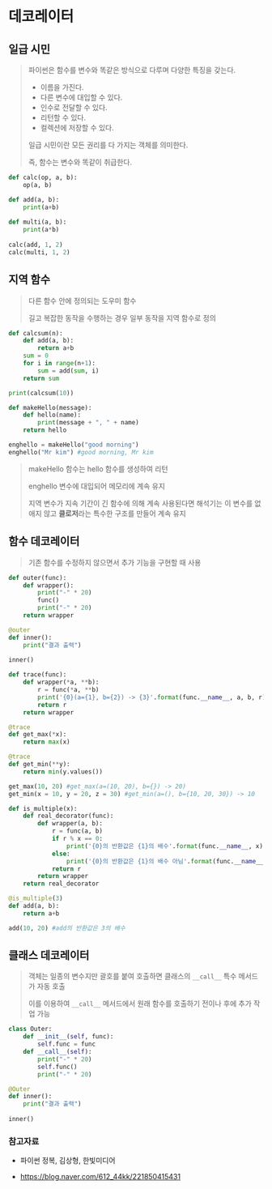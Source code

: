 # 데코레이터



## 일급 시민

> 파이썬은 함수를 변수와 똑같은 방식으로 다루며 다양한 특징을 갖는다.
>
> * 이름을 가진다.
> * 다른 변수에 대입할 수 있다.
> * 인수로 전달할 수 있다.
> * 리턴할 수 있다.
> * 컬렉션에 저장할 수 있다.
>
> 일급 시민이란 모든 권리를 다 가지는 객체를 의미한다.
>
> 즉, 함수는 변수와 똑같이 취급한다.

``` python
def calc(op, a, b):
    op(a, b)

def add(a, b):
    print(a+b)
    
def multi(a, b):
    print(a*b)
    
calc(add, 1, 2)
calc(multi, 1, 2)
```



## 지역 함수

> 다른 함수 안에 정의되는 도우미 함수
>
> 길고 복잡한 동작을 수행하는 경우 일부 동작을 지역 함수로 정의

```python
def calcsum(n):
    def add(a, b):
        return a+b
    sum = 0
    for i in range(n+1):
        sum = add(sum, i)
    return sum

print(calcsum(10))
```



```python
def makeHello(message):
    def hello(name):
        print(message + ", " + name)
    return hello

enghello = makeHello("good morning")
enghello("Mr kim") #good morning, Mr kim
```

> makeHello 함수는 hello 함수를 생성하여 리턴
>
> enghello 변수에 대입되어 메모리에 계속 유지
>
> 지역 변수가 지속 기간이 긴 함수에 의해 계속 사용된다면 해석기는 이 변수를 없애지 않고 **클로저**라는 특수한 구조를 만들어 계속 유지



## 함수 데코레이터

> 기존 함수를 수정하지 않으면서 추가 기능을 구현할 때 사용

```python
def outer(func):
    def wrapper():
        print("-" * 20)
        func()
        print("-" * 20)
    return wrapper

@outer
def inner():
    print("결과 출력")
    
inner()
```



```python
def trace(func):
    def wrapper(*a, **b):
        r = func(*a, **b)
        print('{0}(a={1}, b={2}) -> {3}'.format(func.__name__, a, b, r))
        return r
    return wrapper

@trace
def get_max(*x):
    return max(x)

@trace
def get_min(**y):
    return min(y.values())

get_max(10, 20) #get_max(a=(10, 20), b={}) -> 20)
get_min(x = 10, y = 20, z = 30) #get_min(a=(), b={10, 20, 30}) -> 10
```



```python
def is_multiple(x):
    def real_decorator(func):
        def wrapper(a, b):
            r = func(a, b)
            if r % x == 0:
                print('{0}의 반환값은 {1}의 배수'.format(func.__name__, x))
            else:
                print('{0}의 반환값은 {1}의 배수 아님'.format(func.__name__, x))
            return r
        return wrapper
    return real_decorator

@is_multiple(3)
def add(a, b):
    return a+b

add(10, 20) #add의 반환값은 3의 배수
```



## 클래스 데코레이터

> 객체는 일종의 변수지만 괄호를 붙여 호출하면 클래스의 `__call__` 특수 메서드가 자동 호출
>
> 이를 이용하여 `__call__` 메서드에서 원래 함수를 호출하기 전이나 후에 추가 작업 가능



```python
class Outer:
    def __init__(self, func):
        self.func = func
    def __call__(self):
        print("-" * 20)
        self.func()
        print("-" * 20)

@Outer
def inner():
    print("결과 출력")
    
inner()
```



### 참고자료

* 파이썬 정복, 김상형, 한빛미디어

* https://blog.naver.com/612_44kk/221850415431









